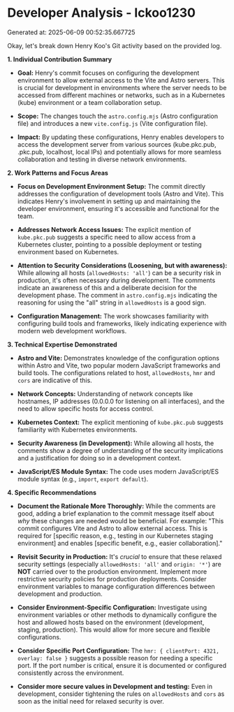 # Developer Analysis - lckoo1230
Generated at: 2025-06-09 00:52:35.667725

Okay, let's break down Henry Koo's Git activity based on the provided log.

**1. Individual Contribution Summary**

*   **Goal:** Henry's commit focuses on configuring the development environment to allow external access to the Vite and Astro servers. This is crucial for development in environments where the server needs to be accessed from different machines or networks, such as in a Kubernetes (kube) environment or a team collaboration setup.

*   **Scope:** The changes touch the `astro.config.mjs` (Astro configuration file) and introduces a new `vite.config.js` (Vite configuration file).

*   **Impact:** By updating these configurations, Henry enables developers to access the development server from various sources (kube.pkc.pub, .pkc.pub, localhost, local IPs) and potentially allows for more seamless collaboration and testing in diverse network environments.

**2. Work Patterns and Focus Areas**

*   **Focus on Development Environment Setup:**  The commit directly addresses the configuration of development tools (Astro and Vite). This indicates Henry's involvement in setting up and maintaining the developer environment, ensuring it's accessible and functional for the team.

*   **Addresses Network Access Issues:** The explicit mention of `kube.pkc.pub` suggests a specific need to allow access from a Kubernetes cluster, pointing to a possible deployment or testing environment based on Kubernetes.

*   **Attention to Security Considerations (Loosening, but with awareness):** While allowing all hosts (`allowedHosts: 'all'`) can be a security risk in production, it's often necessary during development. The comments indicate an awareness of this and a deliberate decision for the development phase.  The comment in `astro.config.mjs` indicating the reasoning for using the "all" string in `allowedHosts` is a good sign.

*   **Configuration Management:** The work showcases familiarity with configuring build tools and frameworks, likely indicating experience with modern web development workflows.

**3. Technical Expertise Demonstrated**

*   **Astro and Vite:** Demonstrates knowledge of the configuration options within Astro and Vite, two popular modern JavaScript frameworks and build tools. The configurations related to host, `allowedHosts`, `hmr` and `cors` are indicative of this.

*   **Network Concepts:** Understanding of network concepts like hostnames, IP addresses (0.0.0.0 for listening on all interfaces), and the need to allow specific hosts for access control.

*   **Kubernetes Context:**  The explicit mentioning of `kube.pkc.pub` suggests familiarity with Kubernetes environments.

*   **Security Awareness (in Development):** While allowing all hosts, the comments show a degree of understanding of the security implications and a justification for doing so in a development context.

*   **JavaScript/ES Module Syntax:**  The code uses modern JavaScript/ES module syntax (e.g., `import`, `export default`).

**4. Specific Recommendations**

*   **Document the Rationale More Thoroughly:** While the comments are good, adding a brief explanation to the commit message itself about *why* these changes are needed would be beneficial. For example:  "This commit configures Vite and Astro to allow external access. This is required for [specific reason, e.g., testing in our Kubernetes staging environment] and enables [specific benefit, e.g., easier collaboration]."

*   **Revisit Security in Production:** It's *crucial* to ensure that these relaxed security settings (especially `allowedHosts: 'all'` and `origin: '*'`) are **NOT** carried over to the production environment. Implement more restrictive security policies for production deployments. Consider environment variables to manage configuration differences between development and production.

*   **Consider Environment-Specific Configuration:** Investigate using environment variables or other methods to dynamically configure the host and allowed hosts based on the environment (development, staging, production). This would allow for more secure and flexible configurations.

*   **Consider Specific Port Configuration:**  The `hmr: { clientPort: 4321, overlay: false }` suggests a possible reason for needing a specific port.  If the port number is critical, ensure it is documented or configured consistently across the environment.

* **Consider more secure values in Development and testing:**  Even in development, consider tightening the rules on `allowedHosts` and `cors` as soon as the initial need for relaxed security is over.
